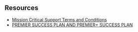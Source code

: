 ## Resources
- [Mission Critical Support Terms and Conditions](https://www.salesforce.com/content/dam/web/en_us/www/documents/legal/Agreements/product-specific-terms/salesforce-mcs-tc.pdf)
- [PREMIER SUCCESS PLAN AND PREMIER+ SUCCESS PLAN](https://www.salesforce.com/content/dam/web/en_us/www/documents/legal/Agreements/product-specific-terms/salesforce-premierplans-with-accelerators.pdf)
